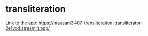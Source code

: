 # transliteration

Link to the app: https://mausam3407-transliteration-transliterator-2e1vod.streamlit.app/
